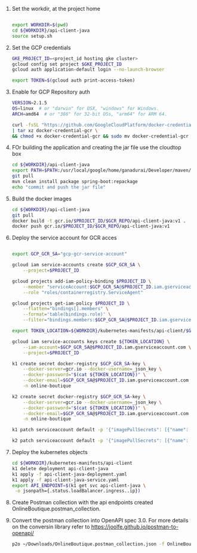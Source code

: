 
1. Set the workdir, at the project home
    ```bash
    
    export WORKDIR=$(pwd)
    cd ${WORKDIR}/api-client-java
    source setup.sh
    ```

1. Set the GCP credentials
    ```bash
    GKE_PROJECT_ID=<project_id hosting gke cluster> 
    gcloud config set project $GKE_PROJECT_ID
    gcloud auth application-default login --no-launch-browser

    export TOKEN=$(gcloud auth print-access-token)
    ```

1. Enable for GCP Repository auth
    ```bash
    VERSION=2.1.5
    OS=linux  # or "darwin" for OSX, "windows" for Windows.
    ARCH=amd64  # or "386" for 32-bit OSs, "arm64" for ARM 64.

    curl -fsSL "https://github.com/GoogleCloudPlatform/docker-credential-gcr/releases/download/v${VERSION}/docker-credential-gcr_${OS}_${ARCH}-${VERSION}.tar.gz" \
    | tar xz docker-credential-gcr \
    && chmod +x docker-credential-gcr && sudo mv docker-credential-gcr /usr/bin/
    ```
    
1. FOr building the application and creating the jar file use the cloudtop box
    ```bash
    cd ${WORKDIR}/api-client-java
    export PATH=$PATH:/usr/local/google/home/ganadurai/Developer/maven/apache-maven-3.8.5/bin
    git pull
    mvn clean install package spring-boot:repackage
    echo "commit and push the jar file"
    ```

1. Build the docker images
    ```bash
    cd ${WORKDIR}/api-client-java
    git pull
    docker build -t gcr.io/$PROJECT_ID/$GCR_REPO/api-client-java:v1 .
    docker push gcr.io/$PROJECT_ID/$GCR_REPO/api-client-java:v1
    ```

1. Deploy the service account for GCR acces
    ```bash

    export GCP_GCR_SA="gcp-gcr-service-account"

    gcloud iam service-accounts create $GCP_GCR_SA \
        --project=$PROJECT_ID

    gcloud projects add-iam-policy-binding $PROJECT_ID \
        --member "serviceAccount:$GCP_GCR_SA@$PROJECT_ID.iam.gserviceaccount.com" \
        --role "roles/containerregistry.ServiceAgent"

    gcloud projects get-iam-policy $PROJECT_ID \
        --flatten="bindings[].members" \
        --format='table(bindings.role)' \
        --filter="bindings.members:$GCP_GCR_SA@$PROJECT_ID.iam.gserviceaccount.com"

    export TOKEN_LOCATION=${WORKDIR}/kubernetes-manifests/api-client/$GCP_GCR_SA.json
    
    gcloud iam service-accounts keys create ${TOKEN_LOCATION} \
        --iam-account=$GCP_GCR_SA@$PROJECT_ID.iam.gserviceaccount.com \
        --project=$PROJECT_ID

    k1 create secret docker-registry $GCP_GCR_SA-key \
        --docker-server=gcr.io --docker-username=_json_key \
        --docker-password="$(cat ${TOKEN_LOCATION})" \
        --docker-email=$GCP_GCR_SA@$PROJECT_ID.iam.gserviceaccount.com \
        -n online-boutique

    k2 create secret docker-registry $GCP_GCR_SA-key \
        --docker-server=gcr.io --docker-username=_json_key \
        --docker-password="$(cat ${TOKEN_LOCATION})" \
        --docker-email=$GCP_GCR_SA@$PROJECT_ID.iam.gserviceaccount.com \
        -n online-boutique

    k1 patch serviceaccount default -p '{"imagePullSecrets": [{"name": "gcp-gcr-service-account-key"}]}' -n online-boutique

    k2 patch serviceaccount default -p '{"imagePullSecrets": [{"name": "gcp-gcr-service-account-key"}]}' -n online-boutique
    ```

1. Deploy the kubernetes objects
    ```bash
    cd ${WORKDIR}/kubernetes-manifests/api-client
    k1 delete deployment api-client-java
    k1 apply -f api-client-java-deployment.yaml
    k1 apply -f api-client-java-service.yaml
    export API_ENDPOINT=$(k1 get svc api-client-java \
     -o jsonpath={.status.loadBalancer.ingress..ip})
    ```

1. Create Postman collection with the api endpoints created OnlineBoutique.postman_collection.

1. Convert the postman collection into OpenAPI spec 3.0. For more details on the conversin library refer to https://joolfe.github.io/postman-to-openapi/
    ```bash
    p2o ~/Downloads/OnlineBoutique.postman_collection.json -f OnlineBoutique-OpneAPI.yml 
    ```



